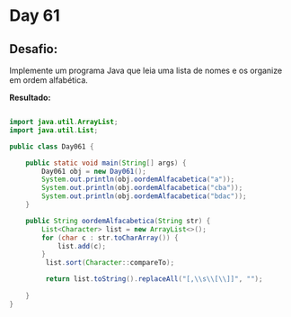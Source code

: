 # Day 61

## Desafio:

Implemente um programa Java que leia uma lista de nomes e os organize em ordem alfabética.

**Resultado:**

```java

import java.util.ArrayList;
import java.util.List;

public class Day061 {

    public static void main(String[] args) {
        Day061 obj = new Day061();
        System.out.println(obj.oordemAlfacabetica("a"));  
        System.out.println(obj.oordemAlfacabetica("cba")); 
        System.out.println(obj.oordemAlfacabetica("bdac")); 
    }

    public String oordemAlfacabetica(String str) {
        List<Character> list = new ArrayList<>();
        for (char c : str.toCharArray()) {
            list.add(c);
        }
         list.sort(Character::compareTo); 

         return list.toString().replaceAll("[,\\s\\[\\]]", "");
        
    }
}

